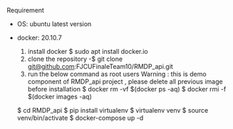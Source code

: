 Requirement
- OS: ubuntu latest version
- docker: 20.10.7
  1) install docker
     $ sudo apt install docker.io
  2) clone the repository
     -$ git clone git@github.com:FJCUFinaleTeam10/RMDP_api.git
  3) run the below command as root users
  Warning : this is demo component of RMDP_api project , please delete all previous image before installation
    $ docker rm -vf $(docker ps -aq)
    $ docker rmi -f $(docker images -aq)
  
    $ cd RMDP_api
    $ pip install virtualenv
    $ virtualenv venv
    $ source venv/bin/activate
    $ docker-compose up -d



